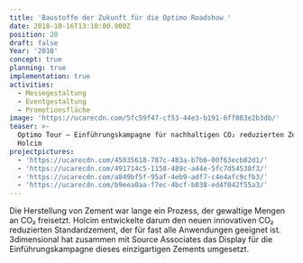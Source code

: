 ```yaml
---
title: 'Baustoffe der Zukunft für die Optimo Roadshow '
date: 2018-10-16T13:10:00.000Z
position: 20
draft: false
Year: '2010'
concept: true
planning: true
implementation: true
activities:
  - Messegestaltung
  - Eventgestaltung
  - Promotionsfläche
image: 'https://ucarecdn.com/5fc59f47-cf53-44e3-b191-6ff083e2b3db/'
teaser: >-
  Optimo Tour — Einführungskampagne für nachhaltigen CO₂ reduzierten Zement von
  Holcim
projectpictures:
  - 'https://ucarecdn.com/45035618-787c-483a-b7b6-00f63ecb82d1/'
  - 'https://ucarecdn.com/491714c5-1158-489c-a44e-5fc7d54538f3/'
  - 'https://ucarecdn.com/a849bf5f-95af-4eb9-adf7-c4e4afc9cfb3/'
  - 'https://ucarecdn.com/b9eea0aa-f7ec-4bcf-b838-ed4f042f55a3/'
---
```

Die Herstellung von Zement war lange ein Prozess, der gewaltige Mengen an CO₂ freisetzt. Holcim entwickelte darum den neuen innovativen CO₂ reduzierten Standardzement, der für fast alle Anwendungen geeignet ist. 3dimensional hat zusammen mit Source Associates das Display für die Einführungskampagne dieses einzigartigen Zements umgesetzt.
